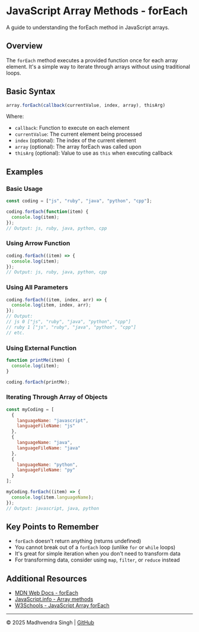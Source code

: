 # JavaScript Array Methods - forEach

A guide to understanding the forEach method in JavaScript arrays.

## Overview

The `forEach` method executes a provided function once for each array element. It's a simple way to iterate through arrays without using traditional loops.

## Basic Syntax

```javascript
array.forEach(callback(currentValue, index, array), thisArg)
```

Where:
- `callback`: Function to execute on each element
- `currentValue`: The current element being processed
- `index` (optional): The index of the current element
- `array` (optional): The array forEach was called upon
- `thisArg` (optional): Value to use as `this` when executing callback

## Examples

### Basic Usage

```javascript
const coding = ["js", "ruby", "java", "python", "cpp"];

coding.forEach(function(item) {
  console.log(item);
});
// Output: js, ruby, java, python, cpp
```

### Using Arrow Function

```javascript
coding.forEach((item) => {
  console.log(item);
});
// Output: js, ruby, java, python, cpp
```

### Using All Parameters

```javascript
coding.forEach((item, index, arr) => {
  console.log(item, index, arr);
});
// Output: 
// js 0 ["js", "ruby", "java", "python", "cpp"]
// ruby 1 ["js", "ruby", "java", "python", "cpp"]
// etc.
```

### Using External Function

```javascript
function printMe(item) {
  console.log(item);
}

coding.forEach(printMe);
```

### Iterating Through Array of Objects

```javascript
const myCoding = [
  {
    languageName: "javascript",
    languageFileName: "js"
  },
  {
    languageName: "java",
    languageFileName: "java"
  },
  {
    languageName: "python",
    languageFileName: "py"
  }
];

myCoding.forEach((item) => {
  console.log(item.languageName);
});
// Output: javascript, java, python
```

## Key Points to Remember

- `forEach` doesn't return anything (returns undefined)
- You cannot break out of a `forEach` loop (unlike `for` or `while` loops)
- It's great for simple iteration when you don't need to transform data
- For transforming data, consider using `map`, `filter`, or `reduce` instead

## Additional Resources

- [MDN Web Docs - forEach](https://developer.mozilla.org/en-US/docs/Web/JavaScript/Reference/Global_Objects/Array/forEach)
- [JavaScript.info - Array methods](https://javascript.info/array-methods)
- [W3Schools - JavaScript Array forEach](https://www.w3schools.com/jsref/jsref_foreach.asp)

---

© 2025 Madhvendra Singh | [GitHub](https://github.com/madhvendrasingh007)